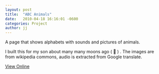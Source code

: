 ```yaml
---
layout: post
title:  "ABC Animals"
date:   2010-04-18 16:16:01 -0600
categories: Project
author: jj
---
```


A page that shows alphabets with sounds and pictures of animals.

I built this for my son about many many moons ago ( 😬 ) . The images are from wikipedia commons, audio is extracted from Google translate.

[View Online](http://alterlife.github.io/ABC_Animals/)